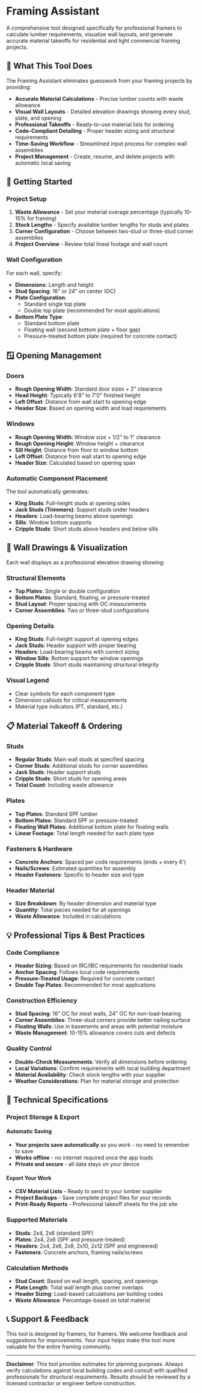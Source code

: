 # Framing Assistant

A comprehensive tool designed specifically for professional framers to calculate lumber requirements, visualize wall layouts, and generate accurate material takeoffs for residential and light commercial framing projects.

## 🎯 What This Tool Does

The Framing Assistant eliminates guesswork from your framing projects by providing:

- **Accurate Material Calculations** - Precise lumber counts with waste allowance
- **Visual Wall Layouts** - Detailed elevation drawings showing every stud, plate, and opening
- **Professional Takeoffs** - Ready-to-use material lists for ordering
- **Code-Compliant Detailing** - Proper header sizing and structural requirements
- **Time-Saving Workflow** - Streamlined input process for complex wall assemblies
- **Project Management** - Create, resume, and delete projects with automatic local saving

## 🚀 Getting Started

### Project Setup

1. **Waste Allowance** - Set your material overage percentage (typically 10-15% for framing)
2. **Stock Lengths** - Specify available lumber lengths for studs and plates
3. **Corner Configuration** - Choose between two-stud or three-stud corner assemblies
4. **Project Overview** - Review total lineal footage and wall count

### Wall Configuration

For each wall, specify:

- **Dimensions**: Length and height
- **Stud Spacing**: 16" or 24" on center (OC)
- **Plate Configuration**:
  - Standard single top plate
  - Double top plate (recommended for most applications)
- **Bottom Plate Type**:
  - Standard bottom plate
  - Floating wall (second bottom plate + floor gap)
  - Pressure-treated bottom plate (required for concrete contact)

## 🪟 Opening Management

### Doors

- **Rough Opening Width**: Standard door sizes + 2" clearance
- **Head Height**: Typically 6'8" to 7'0" finished height
- **Left Offset**: Distance from wall start to opening edge
- **Header Size**: Based on opening width and load requirements

### Windows

- **Rough Opening Width**: Window size + 1/2" to 1" clearance
- **Rough Opening Height**: Window height + clearance
- **Sill Height**: Distance from floor to window bottom
- **Left Offset**: Distance from wall start to opening edge
- **Header Size**: Calculated based on opening span

### Automatic Component Placement

The tool automatically generates:

- **King Studs**: Full-height studs at opening sides
- **Jack Studs (Trimmers)**: Support studs under headers
- **Headers**: Load-bearing beams above openings
- **Sills**: Window bottom supports
- **Cripple Studs**: Short studs above headers and below sills

## 📐 Wall Drawings & Visualization

Each wall displays as a professional elevation drawing showing:

### Structural Elements

- **Top Plates**: Single or double configuration
- **Bottom Plates**: Standard, floating, or pressure-treated
- **Stud Layout**: Proper spacing with OC measurements
- **Corner Assemblies**: Two or three-stud configurations

### Opening Details

- **King Studs**: Full-height support at opening edges
- **Jack Studs**: Header support with proper bearing
- **Headers**: Load-bearing beams with correct sizing
- **Window Sills**: Bottom support for window openings
- **Cripple Studs**: Short studs maintaining structural integrity

### Visual Legend

- Clear symbols for each component type
- Dimension callouts for critical measurements
- Material type indicators (PT, standard, etc.)

## 📋 Material Takeoff & Ordering

### Studs

- **Regular Studs**: Main wall studs at specified spacing
- **Corner Studs**: Additional studs for corner assemblies
- **Jack Studs**: Header support studs
- **Cripple Studs**: Short studs for opening areas
- **Total Count**: Including waste allowance

### Plates

- **Top Plates**: Standard SPF lumber
- **Bottom Plates**: Standard SPF or pressure-treated
- **Floating Wall Plates**: Additional bottom plate for floating walls
- **Linear Footage**: Total length needed for each plate type

### Fasteners & Hardware

- **Concrete Anchors**: Spaced per code requirements (ends + every 6')
- **Nails/Screws**: Estimated quantities for assembly
- **Header Fasteners**: Specific to header size and type

### Header Material

- **Size Breakdown**: By header dimension and material type
- **Quantity**: Total pieces needed for all openings
- **Waste Allowance**: Included in calculations

## 💡 Professional Tips & Best Practices

### Code Compliance

- **Header Sizing**: Based on IRC/IBC requirements for residential loads
- **Anchor Spacing**: Follows local code requirements
- **Pressure-Treated Usage**: Required for concrete contact
- **Double Top Plates**: Recommended for most applications

### Construction Efficiency

- **Stud Spacing**: 16" OC for most walls, 24" OC for non-load-bearing
- **Corner Assemblies**: Three-stud corners provide better nailing surface
- **Floating Walls**: Use in basements and areas with potential moisture
- **Waste Management**: 10-15% allowance covers cuts and defects

### Quality Control

- **Double-Check Measurements**: Verify all dimensions before ordering
- **Local Variations**: Confirm requirements with local building department
- **Material Availability**: Check stock lengths with your supplier
- **Weather Considerations**: Plan for material storage and protection

## 🔧 Technical Specifications

### Project Storage & Export

#### **Automatic Saving**

- **Your projects save automatically** as you work - no need to remember to save
- **Works offline** - no internet required once the app loads
- **Private and secure** - all data stays on your device

#### **Export Your Work**

- **CSV Material Lists** - Ready to send to your lumber supplier
- **Project Backups** - Save complete project files for your records
- **Print-Ready Reports** - Professional takeoff sheets for the job site

### Supported Materials

- **Studs**: 2x4, 2x6 (standard SPF)
- **Plates**: 2x4, 2x6 (SPF and pressure-treated)
- **Headers**: 2x4, 2x6, 2x8, 2x10, 2x12 (SPF and engineered)
- **Fasteners**: Concrete anchors, framing nails/screws

### Calculation Methods

- **Stud Count**: Based on wall length, spacing, and openings
- **Plate Length**: Total wall length plus corner overlaps
- **Header Sizing**: Load-based calculations per building codes
- **Waste Allowance**: Percentage-based on total material

## 📞 Support & Feedback

This tool is designed by framers, for framers. We welcome feedback and suggestions for improvements. Your input helps make this tool more valuable for the entire framing community.

---

**Disclaimer**: This tool provides estimates for planning purposes. Always verify calculations against local building codes and consult with qualified professionals for structural requirements. Results should be reviewed by a licensed contractor or engineer before construction.
